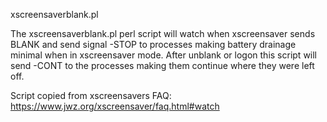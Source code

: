 xscreensaverblank.pl

The xscreensaverblank.pl perl script will watch when xscreensaver sends BLANK 
and send signal -STOP to processes making battery drainage minimal when in 
xscreensaver mode. After unblank or logon this script will send -CONT to the 
processes making them continue where they were left off.

Script copied from xscreensavers FAQ:
https://www.jwz.org/xscreensaver/faq.html#watch

